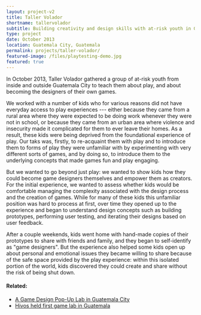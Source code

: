 ```yaml
---
layout: project-v2
title: Taller Volador
shortname: tallervolador
subtitle: Building creativity and design skills with at-risk youth in Guatemala through game design
type: project
date: October 2013
location: Guatemala City, Guatemala
permalink: projects/taller-volador/
featured-image: /files/playtesting-demo.jpg
featured: true
---
```

In October 2013, Taller Volador gathered a group of at-risk youth from inside and outside Guatemala City to teach them about play, and about becoming the designers of their own games.

We worked with a number of kids who for various reasons did not have everyday access to play experiences --- either because they came from a rural area where they were expected to be doing work whenever they were not in school, or because they came from an urban area where violence and insecurity made it complicated for them to ever leave their homes. As a result, these kids were being deprived from the foundational experience of play. Our taks was, firstly, to re-acquaint them with play and to introduce them to forms of play they were unfamiliar with by experimenting with very different sorts of games, and by doing so, to introduce them to the underlying concepts that made games fun and play engaging.

But we wanted to go beyond just play: we wanted to show kids how they could become game designers themselves and empower them as creators. For the initial experience, we wanted to assess whether kids would be comfortable managing the complexity associated with the design process and the creation of games. While for many of these kids this unfamiliar position was hard to process at first, over time they opened up to the experience and began to understand design concepts such as building prototypes, performing user testing, and iterating their designs based on user feedback.

After a couple weekends, kids went home with hand-made copies of their prototypes to share with friends and family, and they began to self-identify as "game designers". But the experience also helped some kids open up about personal and emotional issues they became willing to share because of the safe space provided by the play experience: within this isolated portion of the world, kids discovered they could create and share without the risk of being shut down.

<h4>Related:</h4>
<ul>
	<li><a href="http://marisca.pe/2013/10/23/a-game-design-pop-up-lab.html">A Game Design Pop-Up Lab in Guatemala City</a></li>
	<li><a href="http://central-america.hivos.org/news/hivos-held-first-game-lab-guatemala">Hivos held first game lab in Guatemala</a></li>
</ul>